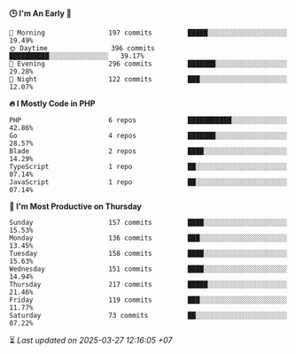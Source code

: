 <!--START_SECTION:readme-stats-->
**🕒 I'm An Early 🐤**

```text
🌅 Morning                197 commits         █████░░░░░░░░░░░░░░░░░░░░   19.49%
🌞 Daytime                396 commits         ██████████░░░░░░░░░░░░░░░   39.17%
🌆 Evening                296 commits         ███████░░░░░░░░░░░░░░░░░░   29.28%
🌙 Night                  122 commits         ███░░░░░░░░░░░░░░░░░░░░░░   12.07%
```

**🔥 I Mostly Code in PHP**

```text
PHP                      6 repos             ███████████░░░░░░░░░░░░░░   42.86%
Go                       4 repos             ███████░░░░░░░░░░░░░░░░░░   28.57%
Blade                    2 repos             ████░░░░░░░░░░░░░░░░░░░░░   14.29%
TypeScript               1 repo              ██░░░░░░░░░░░░░░░░░░░░░░░   07.14%
JavaScript               1 repo              ██░░░░░░░░░░░░░░░░░░░░░░░   07.14%
```

**📅 I'm Most Productive on Thursday**

```text
Sunday                   157 commits         ████░░░░░░░░░░░░░░░░░░░░░   15.53%
Monday                   136 commits         ███░░░░░░░░░░░░░░░░░░░░░░   13.45%
Tuesday                  158 commits         ████░░░░░░░░░░░░░░░░░░░░░   15.63%
Wednesday                151 commits         ████░░░░░░░░░░░░░░░░░░░░░   14.94%
Thursday                 217 commits         █████░░░░░░░░░░░░░░░░░░░░   21.46%
Friday                   119 commits         ███░░░░░░░░░░░░░░░░░░░░░░   11.77%
Saturday                 73 commits          ██░░░░░░░░░░░░░░░░░░░░░░░   07.22%
```



⏳ *Last updated on 2025-03-27 12:16:05 +07*
<!--END_SECTION:readme-stats-->
